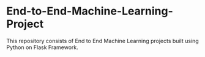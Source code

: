 # End-to-End-Machine-Learning-Project
This repository consists of End to End Machine Learning projects built using Python on Flask Framework.
